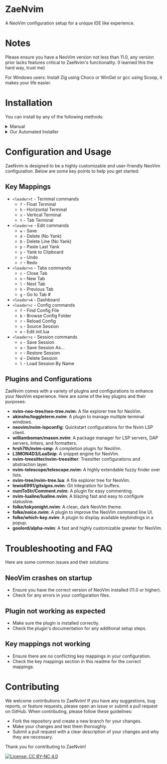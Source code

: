 # ZaeNvim
A NeoVim configuration setup for a unique IDE like experience.

# Notes
Please ensure you have a NeoVim version not less than 11.0, any version prior lacks features critical to ZaeNvim's functionality. (I learned this the hard way, trust me)

For Windows users:
Install Zig using Choco or WinGet or gcc using Scoop, it makes your life easier.

# Installation
You can install by any of the following methods:

<details>
  <summary>Manual</summary>
  
  **1. Backup your current config**<br><br>
    Windows (PowerShell):<br>
    ```
    Rename-Item -Path "$env:LOCALAPPDATA\nvim" -NewName "nvim.bak"
    ```<br><br>
    Windows (cmd):<br>
    ```cd %LOCALAPPDATA%```<br>
    ```ren nvim nvim.bak```<br><br>
    Basically anything else:<br>
    ```mv ~/.config/nvim ~/.config/nvim.bak```<br><br>
  **2. Clone the ZaeNvim config files into the NeoVim config directory**<br><br>
    Windows Global:<br>
    ```git clone https://github.com/zaetrix/zaenvim.git %LOCALAPPDATA%/nvim```<br><br>
    Others:<br>
    ```git clone https://github.com/zaetrix/zaenvim.git ~/.config/nvim/```<br><br>
  **3. (Optional) Remove the GitHub repo files**<br><br>
    Windows (cmd):<br>
    ```cd %LOCALAPPDATA%\nvim```<br>
    ```del README.md```<br>
    ```del LICENSE```<br>
    ```rmdir /s /q .git```<br><br>
    Windows (PowerShell):<br>
    ```cd %LOCALAPPDATA%\nvim```<br>
    ```del README.md```<br>
    ```del LICENSE```<br>
    ```Remove-Item -Path ".git" -Recurse -Force```<br><br>
    Others:<br>
    ```cd ~/.config/nvim```<br>
    ```rm -rf LICENSE README.md .git```<br><br>
  **4. Run NeoVim to finish setup**<br>
  **5. Give yourself a round of applause**
</details>
<details>
  <summary>Our Automated Installer</summary>
  
  **Windows**
  Download and run this .bat file:
  <a href=http://zaenvim.host.zaetrix.org/install.bat>ZaeNvim Installer</a>
</details>

# Configuration and Usage
ZaeNvim is designed to be a highly customizable and user-friendly NeoVim configuration. Below are some key points to help you get started:

## Key Mappings
- `<leader>t` - Terminal commands
  - `f` - Float Terminal
  - `h` - Horizontal Terminal
  - `v` - Vertical Terminal
  - `t` - Tab Terminal
- `<leader>e` - Edit commands
  - `w` - Save
  - `d` - Delete (No Yank)
  - `D` - Delete Line (No Yank)
  - `p` - Paste Last Yank
  - `y` - Yank to Clipboard
  - `u` - Undo
  - `r` - Redo
- `<leader>n` - Tabs commands
  - `c` - Close Tab
  - `n` - New Tab
  - `l` - Next Tab
  - `h` - Previous Tab
  - `g` - Go to Tab #
- `<leader>A` - Dashboard
- `<leader>c` - Config commands
  - `f` - Find Config File
  - `b` - Browse Config Folder
  - `r` - Reload Config
  - `s` - Source Session
  - `e` - Edit init.lua
- `<leader>s` - Session commands
  - `s` - Save Session
  - `a` - Save Session As...
  - `r` - Restore Session
  - `d` - Delete Session
  - `l` - Load Session By Name

## Plugins and Configurations
ZaeNvim comes with a variety of plugins and configurations to enhance your NeoVim experience. Here are some of the key plugins and their purposes:

- **nvim-neo-tree/neo-tree.nvim**: A file explorer tree for NeoVim.
- **akinsho/toggleterm.nvim**: A plugin to manage multiple terminal windows.
- **neovim/nvim-lspconfig**: Quickstart configurations for the Nvim LSP client.
- **williamboman/mason.nvim**: A package manager for LSP servers, DAP servers, linters, and formatters.
- **hrsh7th/nvim-cmp**: A completion plugin for NeoVim.
- **L3MON4D3/LuaSnip**: A snippet engine for NeoVim.
- **nvim-treesitter/nvim-treesitter**: Treesitter configurations and abstraction layer.
- **nvim-telescope/telescope.nvim**: A highly extendable fuzzy finder over lists.
- **nvim-tree/nvim-tree.lua**: A file explorer tree for NeoVim.
- **lewis6991/gitsigns.nvim**: Git integration for buffers.
- **numToStr/Comment.nvim**: A plugin for easy commenting.
- **nvim-lualine/lualine.nvim**: A blazing fast and easy to configure statusline.
- **folke/tokyonight.nvim**: A clean, dark NeoVim theme.
- **folke/noice.nvim**: A plugin to improve the NeoVim command line UI.
- **folke/which-key.nvim**: A plugin to display available keybindings in a popup.
- **goolord/alpha-nvim**: A fast and highly customizable greeter for NeoVim.

# Troubleshooting and FAQ
Here are some common issues and their solutions:

## NeoVim crashes on startup
- Ensure you have the correct version of NeoVim installed (11.0 or higher).
- Check for any errors in your configuration files.

## Plugin not working as expected
- Make sure the plugin is installed correctly.
- Check the plugin's documentation for any additional setup steps.

## Key mappings not working
- Ensure there are no conflicting key mappings in your configuration.
- Check the key mappings section in this readme for the correct mappings.

# Contributing
We welcome contributions to ZaeNvim! If you have any suggestions, bug reports, or feature requests, please open an issue or submit a pull request on GitHub. When contributing, please follow these guidelines:

- Fork the repository and create a new branch for your changes.
- Make your changes and test them thoroughly.
- Submit a pull request with a clear description of your changes and why they are necessary.

Thank you for contributing to ZaeNvim!

[![License: CC BY-NC 4.0](https://img.shields.io/badge/License-CC%20BY--NC--SA%204.0-lightgrey.svg)](https://creativecommons.org/licenses/by-nc-sa/4.0/)
